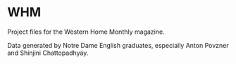 # WHM
Project files for the Western Home Monthly magazine.

Data generated by Notre Dame English graduates, especially Anton Povzner and Shinjini Chattopadhyay.
